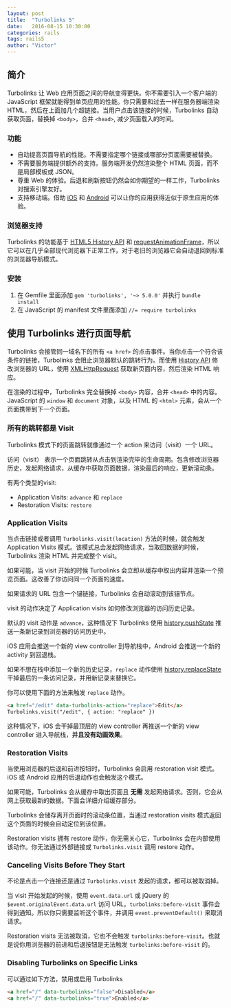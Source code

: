 ```yaml
---
layout: post
title:  "Turbolinks 5"
date:   2016-08-15 10:30:00
categories: rails
tags: rails5
author: "Victor"
---
```


## 简介

Turbolinks 让 Web 应用页面之间的导航变得更快。你不需要引入一个客户端的 JavaScript 框架就能得到单页应用的性能。你只需要和过去一样在服务器端渲染 HTML，然后在上面加几个超链接。当用户点击该链接的时候，Turbolinks 自动获取页面，替换掉 `<body>`，合并 `<head>`, 减少页面载入的时间。

### 功能

* 自动提高页面导航的性能。不需要指定哪个链接或哪部分页面需要被替换。
* 不需要服务端提供额外的支持。服务端开发仍然渲染整个 HTML 页面，而不是局部模板或 JSON。
* 尊重 Web 的体验。后退和刷新按钮仍然会如你期望的一样工作，Turbolinks 对搜索引擎友好。
* 支持移动端。借助 [iOS](https://github.com/turbolinks/turbolinks-ios) 和 [Android](https://github.com/turbolinks/turbolinks-android) 可以让你的应用获得近似于原生应用的体验。

### 浏览器支持

Turbolinks 的功能基于 [HTML5 History API](http://caniuse.com/#search=pushState) 和 [requestAnimationFrame](http://caniuse.com/#search=requestAnimationFrame)，所以它可以在几乎全部现代浏览器下正常工作，对于老旧的浏览器它会自动退回到标准的浏览器导航模式。

### 安装

1. 在 Gemfile 里面添加 `gem 'turbolinks', '~> 5.0.0'` 并执行 `bundle install`
2. 在 JavaScript 的 manifest 文件里面添加 `//= require turbolinks`

## 使用 Turbolinks 进行页面导航

Turbolinks 会接管同一域名下的所有 `<a href>` 的点击事件。当你点击一个符合该条件的链接，Turbolinks 会阻止浏览器默认的跳转行为。而使用 [History API](https://developer.mozilla.org/en-US/docs/Web/API/History) 修改浏览器的 URL，使用 [XMLHttpRequest](https://developer.mozilla.org/en-US/docs/Web/API/XMLHttpRequest) 获取新页面内容，然后渲染 HTML 响应。

在渲染的过程中，Turbolinks 完全替换掉 `<body>` 内容，合并 `<head>` 中的内容。JavaScript 的 `window` 和 `document` 对象，以及 HTML 的 `<html>` 元素，会从一个页面携带到下一个页面。

### 所有的跳转都是 Visit

Turbolinks 模式下的页面跳转就像通过一个 action 来访问（visit）一个 URL。

访问（visit） 表示一个页面跳转从点击到渲染完毕的生命周期。包含修改浏览器历史，发起网络请求，从缓存中获取页面数据，渲染最后的响应，更新滚动条。

有两个类型的visit:

* Application Visits: `advance` 和 `replace`
* Restoration Visits: `restore`

### Application Visits

当点击链接或者调用 `Turbolinks.visit(location)` 方法的时候，就会触发 Application Visits 模式。该模式总会发起网络请求，当取回数据的时候，Turbolinks 渲染  HTML 并完成整个 visit。

如果可能，当 visit 开始的时候 Turbolinks 会立即从缓存中取出内容并渲染一个预览页面。这改善了你访问同一个页面的速度。

如果请求的 URL 包含一个锚链接，Turbolinks 会自动滚动到该锚节点。

visit 的动作决定了 Application visits 如何修改浏览器的访问历史记录。

默认的 visit 动作是 `advance`，这种情况下 Turbolinks 使用 [history.pushState](https://developer.mozilla.org/en-US/docs/Web/API/History_API#The_pushState()_method) 推送一条新记录到浏览器的访问历史中。

iOS 应用会推送一个新的 view controller 到导航栈中，Android 会推送一个新的 activity 到回退栈。

如果不想在栈中添加一个新的历史记录，`replace` 动作使用 [history.replaceState](https://developer.mozilla.org/en-US/docs/Web/API/History/pushState) 干掉最后的一条访问记录，并用新记录来替换它。

你可以使用下面的方法来触发 `replace` 动作。

```html
<a href="/edit" data-turbolinks-action="replace">Edit</a>
Turbolinks.visit("/edit", { action: "replace" })
```

这种情况下，iOS 会干掉最顶层的 view controller 再推送一个新的 view controller 进入导航栈，**并且没有动画效果**。

### Restoration Visits

当使用浏览器的后退和前进按钮时，Turbolinks 会启用 restoration visit 模式。iOS 或 Android 应用的后退动作也会触发这个模式。

如果可能，Turbolinks 会从缓存中取出页面且 **无需** 发起网络请求。否则，它会从网上获取最新的数据。下面会详细介绍缓存部分。

Turbolinks 会储存离开页面时的滚动条位置，当通过 restoration visits 模式返回这个页面的时候会自动定位到该位置。

Restoration visits 拥有 restore 动作，你无需关心它，Turbolinks 会在内部使用该动作。你无法通过外部链接或 `Turbolinks.visit` 调用 restore 动作。

### Canceling Visits Before They Start

不论是点击一个连接还是通过 `Turbolinks.visit` 发起的请求，都可以被取消掉。

当 visit 开始发起的时候，使用 `event.data.url` 或 jQuery 的 `$event.originalEvent.data.url` 访问 URL，`turbolinks:before-visit` 事件会得到通知。所以你只需要监听这个事件，并调用 `event.preventDefault()` 来取消请求。

Restoration visits 无法被取消，它也不会触发 `turbolinks:before-visit`。也就是说你用浏览器的前进和后退按钮是无法触发 `turbolinks:before-visit` 的。

### Disabling Turbolinks on Specific Links

可以通过如下方法，禁用或启用 Turbolinks

```html
<a href="/" data-turbolinks="false">Disabled</a>
<a href="/" data-turbolinks="true">Enabled</a>
```

